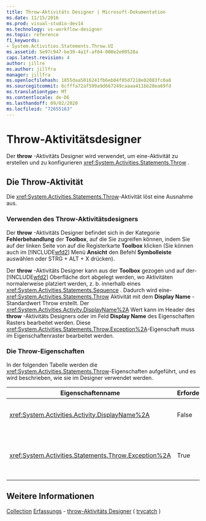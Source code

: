 ```yaml
---
title: Throw-Aktivitäts Designer | Microsoft-Dokumentation
ms.date: 11/15/2016
ms.prod: visual-studio-dev14
ms.technology: vs-workflow-designer
ms.topic: reference
f1_keywords:
- System.Activities.Statements.Throw.UI
ms.assetid: 5e97c947-be39-4a1f-af04-000e2e09528a
caps.latest.revision: 4
author: jillre
ms.author: jillfra
manager: jillfra
ms.openlocfilehash: 1855daa5016241fb6eb04f05d7218e02083fc0a8
ms.sourcegitcommit: 6cfffa72af599a9d667249caaaa411bb28ea69fd
ms.translationtype: MT
ms.contentlocale: de-DE
ms.lasthandoff: 09/02/2020
ms.locfileid: "72655163"
---
```

# <a name="throw-activity-designer"></a>Throw-Aktivitätsdesigner
Der **throw** -Aktivitäts Designer wird verwendet, um eine-Aktivität zu erstellen und zu konfigurieren <xref:System.Activities.Statements.Throw> .

## <a name="the-throw-activity"></a>Die Throw-Aktivität
 Die <xref:System.Activities.Statements.Throw>-Aktivität löst eine Ausnahme aus.

### <a name="using-the-throw-activity-designer"></a>Verwenden des Throw-Aktivitätsdesigners
 Der **throw** -Aktivitäts Designer befindet sich in der Kategorie **Fehlerbehandlung** der **Toolbox**, auf die Sie zugreifen können, indem Sie auf der linken Seite von auf die Registerkarte **Toolbox** klicken (Sie können auch im [!INCLUDE[wfd2](../includes/wfd2-md.md)] Menü **Ansicht** den Befehl **Symbolleiste** auswählen oder STRG + ALT + X drücken).

 Der **throw** -Aktivitäts Designer kann aus der **Toolbox** gezogen und auf der- [!INCLUDE[wfd2](../includes/wfd2-md.md)] Oberfläche dort abgelegt werden, wo Aktivitäten normalerweise platziert werden, z. b. innerhalb eines <xref:System.Activities.Statements.Sequence> . Dadurch wird eine- <xref:System.Activities.Statements.Throw> Aktivität mit dem **Display Name** -Standardwert Throw erstellt. Der <xref:System.Activities.Activity.DisplayName%2A> Wert kann im Header des **throw** -Aktivitäts Designers oder im Feld **Display Name** des Eigenschaften Rasters bearbeitet werden. Diese <xref:System.Activities.Statements.Throw.Exception%2A>-Eigenschaft muss im Eigenschaftenraster bearbeitet werden.

### <a name="the-throw-properties"></a>Die Throw-Eigenschaften
 In der folgenden Tabelle werden die <xref:System.Activities.Statements.Throw>-Eigenschaften aufgeführt, und es wird beschrieben, wie sie im Designer verwendet werden.

|Eigenschaftenname|Erforderlich|Verwendung|
|-------------------|--------------|-----------|
|<xref:System.Activities.Activity.DisplayName%2A>|False|Gibt den optionalen Anzeigenamen der <xref:System.Activities.Statements.Throw>-Aktivität an. Der Standardwert lautet Throw.|
|<xref:System.Activities.Statements.Throw.Exception%2A>|True|Die auszulösende Ausnahme. Diese Ausnahme muss sich von <xref:System.Exception> ableiten. Geben Sie im Eigenschaftenraster einen Visual Basic-Ausdruck ein, um die Ausnahme anzugeben.|

## <a name="see-also"></a>Weitere Informationen
 [Collection](../workflow-designer/collection-activity-designers.md) [Erfassungs](../workflow-designer/rethrow-activity-designer.md) - [throw-Aktivitäts Designer](../workflow-designer/throw-activity-designer.md) ( [trycatch](../workflow-designer/trycatch-activity-designer.md) )